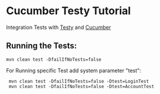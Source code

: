 # Cucumber Testy Tutorial

Integration Tests with [Testy](https://github.com/sdl/Testy) and [Cucumber](https://cucumber.io/)

## Running the Tests:

    mvn clean test -DfailIfNoTests=false
	
For Running specific Test add system parameter "test":
	 
	 mvn clean test -DfailIfNoTests=false -Dtest=LoginTest
	 mvn clean test -DfailIfNoTests=false -Dtest=AccountTest

